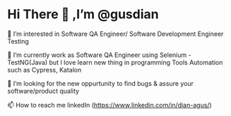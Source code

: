 # Hi There 👋 ,I’m @gusdian

👀 I’m interested in Software QA Engineer/ Software Development Engineer Testing

🌱 I’m currently work as Software QA Engineer using Selenium - TestNG(Java) but I love learn new thing in programming Tools Automation such as Cypress, Katalon 

💞️ I’m looking for the new oppurtunity to find bugs & assure your software/product quality

📫 How to reach me linkedIn (https://www.linkedin.com/in/dian-agus/)
